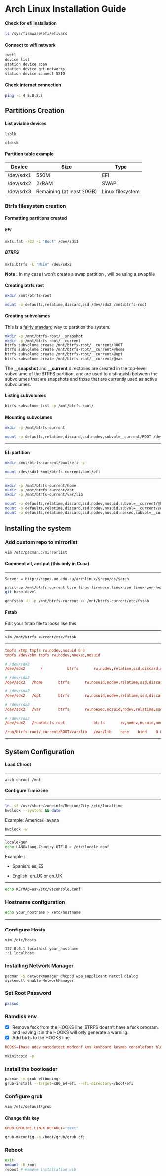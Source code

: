 # Arch Linux Installation Guide

#### Check for efi installation
```bash
ls /sys/firmware/efi/efivars
```

#### Connect to wifi network
```bash
iwctl
device list
station device scan
station device get-networks
station device connect SSID
```

#### Check internet connection
```bash
ping -c 4 8.8.8.8
```

## Partitions Creation

#### List aviable devices

```sh
lsblk
```

```bash
cfdisk
```

#### Partition table example

| Device | Size | Type |
|--------|------|------|
|/dev/sdx1| 550M | EFI |
|/dev/sdx2| 2xRAM| SWAP |
|/dev/sdx3| Remaining (at least 20GB)| Linux filesystem|

### Btrfs filesystem creation

#### Formatting partitions created
##### EFI

```sh
mkfs.fat -F32 -L "Boot" /dev/sdx1
```
##### BTRFS
```sh
mkfs.btrfs -L "Main" /dev/sdx2
```
**Note :** In my case i won't create a swap partition , will be using a swapfile

#### Creating btrfs root
```sh
mkdir /mnt/btrfs-root
```


```sh
mount -o defaults,relatime,discard,ssd /dev/sdx2 /mnt/btrfs-root
```

#### Creating subvolumes
This is a [fairly standard](https://wiki.archlinux.org/index.php/Security#Partitions) way to partition the system.
```sh
mkdir -p /mnt/btrfs-root/__snapshot
mkdir -p /mnt/btrfs-root/__current
btrfs subvolume create /mnt/btrfs-root/__current/ROOT
btrfs subvolume create /mnt/btrfs-root/__current/@home
btrfs subvolume create /mnt/btrfs-root/__current/@opt
btrfs subvolume create /mnt/btrfs-root/__current/@var
```
The ____snapshot__ and ____current__ directories are created in the top-level subvolume of the BTRFS partition, and are used to distinguish between the subvolumes that are snapshots and those that are currently used as active subvolumes.

#### Listing subvolumes
```sh
btrfs subvolume list -p /mnt/btrfs-root/
```

#### Mounting subvolumes



```sh
mkdir -p /mnt/btrfs-current
```


```sh
mount -o defaults,relatime,discard,ssd,nodev,subvol=__current/ROOT /dev/sdx2 /mnt/btrfs-current
```

___

#### Efi partition
```sh
mkdir /mnt/btrfs-current/boot/efi -p
```

```sh
mount /dev/sdx1 /mnt/btrfs-current/boot/efi
```
___
```sh
mkdir -p /mnt/btrfs-current/home
mkdir -p /mnt/btrfs-current/opt
mkdir -p /mnt/btrfs-current/var/lib
```

```sh
mount -o defaults,relatime,discard,ssd,nodev,nosuid,subvol=__current/@home /dev/sdx2 /mnt/btrfs-current/home
mount -o defaults,relatime,discard,ssd,nodev,nosuid,subvol=__current/@opt /dev/sdx2 /mnt/btrfs-current/opt
mount -o defaults,relatime,discard,ssd,nodev,nosuid,noexec,subvol=__current/@var /dev/sdx2 /mnt/btrfs-current/var
```
## Installing the system
### Add custom repo to mirrorlist
```sh
vim /etc/pacman.d/mirrorlist
```

#### Comment all, and put (this only in Cuba) 
______
```vim
Server = http://repos.uo.edu.cu/archlinux/$repo/os/$arch
```
```sh
pacstrap /mnt/btrfs-current base linux-firmware linux-zen linux-zen-header neovim
git base-devel 
```

```sh
genfstab -U -p /mnt/btrfs-current >> /mnt/btrfs-current/etc/fstab
```

#### Fstab
Edit your fstab file to looks like this
______

```sh
vim /mnt/btrfs-current/etc/fstab
```
______

```conf
tmpfs /tmp tmpfs rw,nodev,nosuid 0 0
tmpfs /dev/shm tmpfs rw,nodev,noexec,nosuid

# /dev/sda2
/dev/sdx2		/         	btrfs     	rw,nodev,relatime,ssd,discard,space_cache=v2,subvol=/_current/ROOT	0 0

# /dev/sda2
/dev/sdx2	/home     	btrfs     	rw,nosuid,nodev,relatime,ssd,discard,space_cache=v2,subvol=/_current/@home	0 0

# /dev/sda2
/dev/sdx2	/opt      	btrfs     	rw,nosuid,nodev,relatime,ssd,discard,space_cache=v2,subvol=/_current/@opt	0 0

# /dev/sda2
/dev/sdx2	/var      	btrfs     	rw,noexec,nosuid,nodev,relatime,ssd,discard,space_cache=v2,subvol=/_current/@var	0 0

# /dev/sda2
/dev/sdx2	/run/btrfs-root         	btrfs     	rw,nodev,nosuid,noexec,relatime,ssd,discard,space_cache=v2	0 0

/run/btrfs-root/_current/ROOT/var/lib 	/var/lib 	none 	bind	0 0
```
______

## System Configuration

#### Load Chroot
______
```sh
arch-chroot /mnt
```
#### Configure Timezone
______
```sh
ln -sf /usr/share/zoneinfo/Region/City /etc/localtime
hwclock --systohc && date
```
Example: America/Havana
```sh
hwclock -w
```
______

```sh
locale-gen
echo LANG=lang_Country.UTF-8 > /etc/locale.conf
```
Example :
+ Spanish: es_ES
- English: en_US or en_UK
______

```sh
echo KEYMAp=us>/etc/vsconsole.conf
```

### Hostname configuration
```sh
echo your_hostname > /etc/hostname
```
___
### Configure Hosts
```sh
vim /etc/hosts
```

```
127.0.0.1 localhost your_hostname
::1 localhost
```

### Installing Network Manager 
```sh
pacman -S networkmanager dhcpcd wpa_supplicant netctl dialog
systemctl enable NetworkManager
```

### Set Root Password
```sh
passwd
```

### Ramdisk env
- [x] Remove fsck from the HOOKS line. BTRFS doesn’t have a fsck program, and leaving it in the HOOKS will only generate a warning.
- [x] Add btrfs to the HOOKS line.

```conf
HOOKS=(base udev autodetect modconf kms keyboard keymap consolefont block filesystems btrfs)
```

```sh
mkinitcpio -p
```

### Install the bootloader
```sh
pacman -S grub efibootmgr
grub-install --target=x86_64-efi --efi-directory=/boot/efi
```

### Configure grub
```sh 
vim /etc/default/grub
```

#### Change this key
```conf
GRUB_CMDLINE_LINUX_DEFAULT="text"
```

```sh
grub-mkconfig -o /boot/grub/grub.cfg
```
### Reboot
```sh
exit
umount -R /mnt
reboot # Remove installation usb 
```
